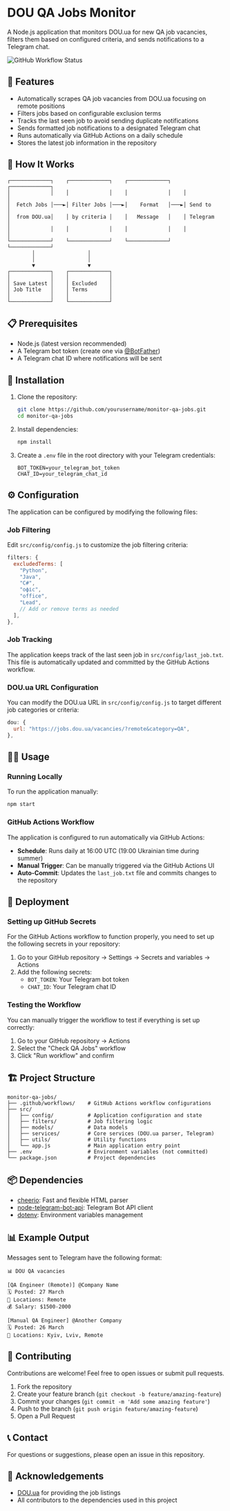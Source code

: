 # DOU QA Jobs Monitor

A Node.js application that monitors DOU.ua for new QA job vacancies, filters them based on configured criteria, and sends notifications to a Telegram chat.

![GitHub Workflow Status](https://img.shields.io/github/actions/workflow/status/tonyparkerov/monitor-qa-jobs/check-qa-jobs.yml?style=flat-square)

## 🚀 Features

- Automatically scrapes QA job vacancies from DOU.ua focusing on remote positions
- Filters jobs based on configurable exclusion terms
- Tracks the last seen job to avoid sending duplicate notifications
- Sends formatted job notifications to a designated Telegram chat
- Runs automatically via GitHub Actions on a daily schedule
- Stores the latest job information in the repository

## 🔄 How It Works

```
┌─────────────┐    ┌─────────────┐    ┌─────────────┐    ┌─────────────┐
│             │    │             │    │             │    │             │
│  Fetch Jobs │───►│ Filter Jobs │───►│    Format   │───►│ Send to     │
│  from DOU.ua│    │ by criteria │    │   Message   │    │ Telegram    │
│             │    │             │    │             │    │             │
└─────────────┘    └─────────────┘    └─────────────┘    └─────────────┘
        │                 │
        │                 │
        ▼                 ▼
┌─────────────┐    ┌─────────────┐
│             │    │             │
│ Save Latest │    │ Excluded    │
│ Job Title   │    │ Terms       │
│             │    │             │
└─────────────┘    └─────────────┘
```

## 📋 Prerequisites

- Node.js (latest version recommended)
- A Telegram bot token (create one via [@BotFather](https://t.me/botfather))
- A Telegram chat ID where notifications will be sent

## 🔧 Installation

1. Clone the repository:

   ```bash
   git clone https://github.com/yourusername/monitor-qa-jobs.git
   cd monitor-qa-jobs
   ```

2. Install dependencies:

   ```bash
   npm install
   ```

3. Create a `.env` file in the root directory with your Telegram credentials:
   ```
   BOT_TOKEN=your_telegram_bot_token
   CHAT_ID=your_telegram_chat_id
   ```

## ⚙️ Configuration

The application can be configured by modifying the following files:

### Job Filtering

Edit `src/config/config.js` to customize the job filtering criteria:

```javascript
filters: {
  excludedTerms: [
    "Python",
    "Java",
    "C#",
    "офіс",
    "office",
    "Lead",
    // Add or remove terms as needed
  ],
},
```

### Job Tracking

The application keeps track of the last seen job in `src/config/last_job.txt`. This file is automatically updated and committed by the GitHub Actions workflow.

### DOU.ua URL Configuration

You can modify the DOU.ua URL in `src/config/config.js` to target different job categories or criteria:

```javascript
dou: {
  url: "https://jobs.dou.ua/vacancies/?remote&category=QA",
},
```

## 🏃‍♂️ Usage

### Running Locally

To run the application manually:

```bash
npm start
```

### GitHub Actions Workflow

The application is configured to run automatically via GitHub Actions:

- **Schedule**: Runs daily at 16:00 UTC (19:00 Ukrainian time during summer)
- **Manual Trigger**: Can be manually triggered via the GitHub Actions UI
- **Auto-Commit**: Updates the `last_job.txt` file and commits changes to the repository

## 🚀 Deployment

### Setting up GitHub Secrets

For the GitHub Actions workflow to function properly, you need to set up the following secrets in your repository:

1. Go to your GitHub repository → Settings → Secrets and variables → Actions
2. Add the following secrets:
   - `BOT_TOKEN`: Your Telegram bot token
   - `CHAT_ID`: Your Telegram chat ID

### Testing the Workflow

You can manually trigger the workflow to test if everything is set up correctly:

1. Go to your GitHub repository → Actions
2. Select the "Check QA Jobs" workflow
3. Click "Run workflow" and confirm

## 🏗️ Project Structure

```
monitor-qa-jobs/
├── .github/workflows/    # GitHub Actions workflow configurations
├── src/
│   ├── config/           # Application configuration and state
│   ├── filters/          # Job filtering logic
│   ├── models/           # Data models
│   ├── services/         # Core services (DOU.ua parser, Telegram)
│   ├── utils/            # Utility functions
│   └── app.js            # Main application entry point
├── .env                  # Environment variables (not committed)
└── package.json          # Project dependencies
```

## 📦 Dependencies

- [cheerio](https://github.com/cheeriojs/cheerio): Fast and flexible HTML parser
- [node-telegram-bot-api](https://github.com/yagop/node-telegram-bot-api): Telegram Bot API client
- [dotenv](https://github.com/motdotla/dotenv): Environment variables management

## 📊 Example Output

Messages sent to Telegram have the following format:

```
📊 DOU QA vacancies

[QA Engineer (Remote)] @Company Name
🗓️ Posted: 27 March
📍 Locations: Remote
💰 Salary: $1500-2000

[Manual QA Engineer] @Another Company
🗓️ Posted: 26 March
📍 Locations: Kyiv, Lviv, Remote
```

## 🤝 Contributing

Contributions are welcome! Feel free to open issues or submit pull requests.

1. Fork the repository
2. Create your feature branch (`git checkout -b feature/amazing-feature`)
3. Commit your changes (`git commit -m 'Add some amazing feature'`)
4. Push to the branch (`git push origin feature/amazing-feature`)
5. Open a Pull Request

## 📞 Contact

For questions or suggestions, please open an issue in this repository.

## 🙏 Acknowledgements

- [DOU.ua](https://dou.ua) for providing the job listings
- All contributors to the dependencies used in this project
